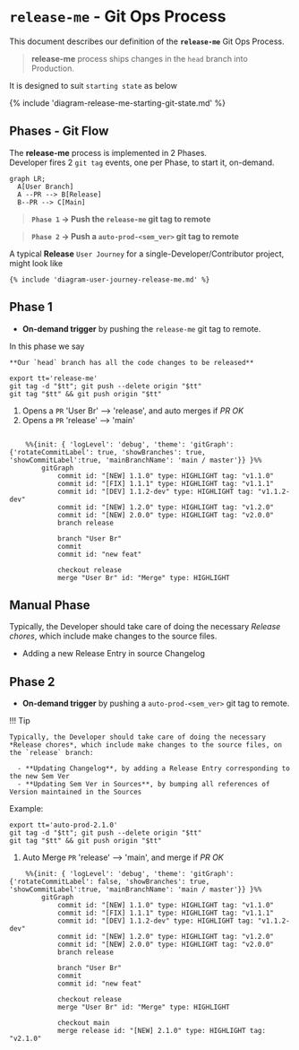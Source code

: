 # `release-me` - Git Ops Process

This document describes our definition of the **`release-me`** Git Ops Process.

> **release-me** process ships changes in the `head` branch into Production.

It is designed to suit `starting state` as below

{% include 'diagram-release-me-starting-git-state.md' %}

## Phases - Git Flow

The **release-me** process is implemented in 2 Phases.  
Developer fires 2 `git tag` events, one per Phase, to start it, on-demand.

```mermaid
graph LR;
  A[User Branch]
  A --PR --> B[Release]
  B--PR --> C[Main]
```

> **`Phase 1` -> Push the `release-me` git tag to remote**

> **`Phase 2` -> Push a `auto-prod-<sem_ver>` git tag to remote**


A typical **Release** `User Journey` for a single-Developer/Contributor project, might look like 

    {% include 'diagram-user-journey-release-me.md' %}


## Phase 1

- **On-demand trigger** by pushing the `release-me` git tag to remote.

In this phase we say

    **Our `head` branch has all the code changes to be released**


```
export tt='release-me'
git tag -d "$tt"; git push --delete origin "$tt"
git tag "$tt" && git push origin "$tt"
```

1. Opens a `PR` 'User Br' --> 'release', and auto merges if *PR OK*
2. Opens a `PR` 'release' --> 'main'

```mermaid

    %%{init: { 'logLevel': 'debug', 'theme': 'gitGraph': {'rotateCommitLabel': true, 'showBranches': true, 'showCommitLabel':true, 'mainBranchName': 'main / master'}} }%%
        gitGraph
            commit id: "[NEW] 1.1.0" type: HIGHLIGHT tag: "v1.1.0"
            commit id: "[FIX] 1.1.1" type: HIGHLIGHT tag: "v1.1.1"
            commit id: "[DEV] 1.1.2-dev" type: HIGHLIGHT tag: "v1.1.2-dev"
            commit id: "[NEW] 1.2.0" type: HIGHLIGHT tag: "v1.2.0"
            commit id: "[NEW] 2.0.0" type: HIGHLIGHT tag: "v2.0.0"
            branch release

            branch "User Br"
            commit
            commit id: "new feat"

            checkout release
            merge "User Br" id: "Merge" type: HIGHLIGHT
```

## Manual Phase

Typically, the Developer should take care of doing the necessary *Release chores*,
which include make changes to the source files.

- Adding a new Release Entry in source Changelog

## Phase 2

- **On-demand trigger** by pushing a `auto-prod-<sem_ver>` git tag to remote.

!!! Tip

    Typically, the Developer should take care of doing the necessary *Release chores*, which include make changes to the source files, on the `release` branch:

      - **Updating Changelog**, by adding a Release Entry corresponding to the new Sem Ver
      - **Updating Sem Ver in Sources**, by bumping all references of Version maintained in the Sources



Example:
```
export tt='auto-prod-2.1.0'
git tag -d "$tt"; git push --delete origin "$tt"
git tag "$tt" && git push origin "$tt"
```

1. Auto Merge `PR` 'release' --> 'main', and merge if *PR OK*

```mermaid
    %%{init: { 'logLevel': 'debug', 'theme': 'gitGraph': {'rotateCommitLabel': false, 'showBranches': true, 'showCommitLabel':true, 'mainBranchName': 'main / master'}} }%%
        gitGraph
            commit id: "[NEW] 1.1.0" type: HIGHLIGHT tag: "v1.1.0"
            commit id: "[FIX] 1.1.1" type: HIGHLIGHT tag: "v1.1.1"
            commit id: "[DEV] 1.1.2-dev" type: HIGHLIGHT tag: "v1.1.2-dev"
            commit id: "[NEW] 1.2.0" type: HIGHLIGHT tag: "v1.2.0"
            commit id: "[NEW] 2.0.0" type: HIGHLIGHT tag: "v2.0.0"
            branch release

            branch "User Br"
            commit
            commit id: "new feat"

            checkout release
            merge "User Br" id: "Merge" type: HIGHLIGHT

            checkout main
            merge release id: "[NEW] 2.1.0" type: HIGHLIGHT tag: "v2.1.0"
```